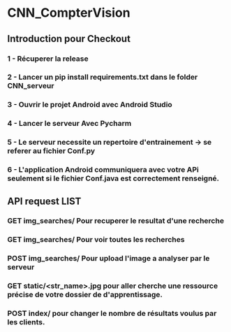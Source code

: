 # CNN_CompterVision

## Introduction pour Checkout

### 1 - Récuperer la release 
### 2 - Lancer un pip install requirements.txt dans le folder CNN_serveur
### 3 - Ouvrir le projet Android avec Android Studio
### 4 - Lancer le serveur Avec Pycharm
### 5 - Le serveur necessite un repertoire d'entrainement -> se referer au fichier Conf.py
### 6 - L'application Android communiquera avec votre APi seulement si le fichier Conf.java est correctement renseigné.

## API request LIST

### GET img_searches/<pk> Pour recuperer le resultat d'une recherche
### GET img_searches/ Pour voir toutes les recherches
### POST img_searches/ Pour upload l'image a analyser par le serveur
### GET static/<str_name>.jpg pour aller cherche une ressource précise de votre dossier de d'apprentissage.
### POST index/<int> pour changer le nombre de résultats voulus par les clients.
